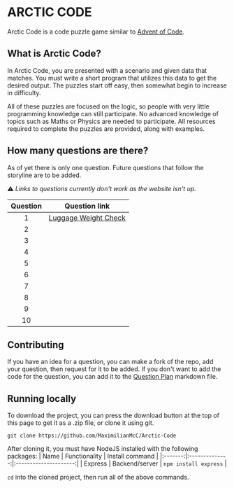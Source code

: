 # ARCTIC CODE
Arctic Code is a code puzzle game similar to [Advent of Code](https://adventofcode.com/).

## What is Arctic Code?
In Arctic Code, you are presented with a scenario and given data that matches. You must write a short program that utilizes this data to get the desired output. The puzzles start off easy, then somewhat begin to increase in difficulty.

All of these puzzles are focused on the logic, so people with very little programming knowledge can still participate. No advanced knowledge of topics such as Maths or Physics are needed to participate. All resources required to complete the puzzles are provided, along with examples.

## How many questions are there?
As of yet there is only one question. Future questions that follow the storyline are to be added.

⚠️ *Links to questions currently don't work as the website isn't up.*

| Question | Question link                       |
|:--------:|:-----------------------------------:|
| 1        | [Luggage Weight Check](/question/1) |
| 2        |                                     |
| 3        |                                     |
| 4        |                                     |
| 5        |                                     |
| 6        |                                     |
| 7        |                                     |
| 8        |                                     |
| 9        |                                     |
| 10       |                                     |


## Contributing
If you have an idea for a question, you can make a fork of the repo, add your question, then request for it to be added. If you don't want to add the code for the question, you can add it to the [Question Plan](https://github.com/MaximilianMcC/Arctic-Code/blob/main/questions/plan.md) markdown file.


## Running locally
To download the project, you can press the download button at the top of this page to get it as a .zip file, or clone it using git.

`git clone https://github.com/MaximilianMcC/Arctic-Code`

After cloning it, you must have NodeJS installed with the following packages:
| Name    | Functionality  | Install command       |
|:-------:|:--------------:|:---------------------:|
| Express | Backend/server | `npm install express` |

`cd` into the cloned project, then run all of the above commands.